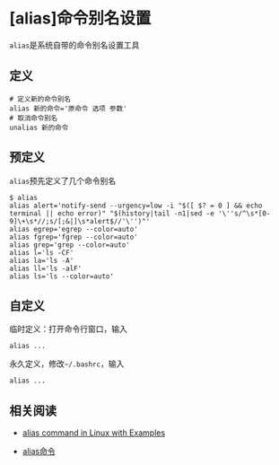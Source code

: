 
# [alias]命令别名设置

`alias`是系统自带的命令别名设置工具

## 定义

```
# 定义新的命令别名
alias 新的命令='原命令 选项 参数'
# 取消命令别名
unalias 新的命令
```

## 预定义

`alias`预先定义了几个命令别名

```
$ alias
alias alert='notify-send --urgency=low -i "$([ $? = 0 ] && echo terminal || echo error)" "$(history|tail -n1|sed -e '\''s/^\s*[0-9]\+\s*//;s/[;&|]\s*alert$//'\'')"'
alias egrep='egrep --color=auto'
alias fgrep='fgrep --color=auto'
alias grep='grep --color=auto'
alias l='ls -CF'
alias la='ls -A'
alias ll='ls -alF'
alias ls='ls --color=auto'
```

## 自定义

临时定义：打开命令行窗口，输入

```
alias ...
```

永久定义，修改`~/.bashrc`，输入

```
alias ...
```

## 相关阅读

* [alias command in Linux with Examples](https://www.geeksforgeeks.org/alias-command-in-linux-with-examples/)

* [alias命令](https://man.linuxde.net/alias)
